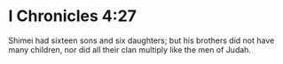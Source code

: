 # I Chronicles 4:27

Shimei had sixteen sons and six daughters; but his brothers did not have many children, nor did all their clan multiply like the men of Judah.
